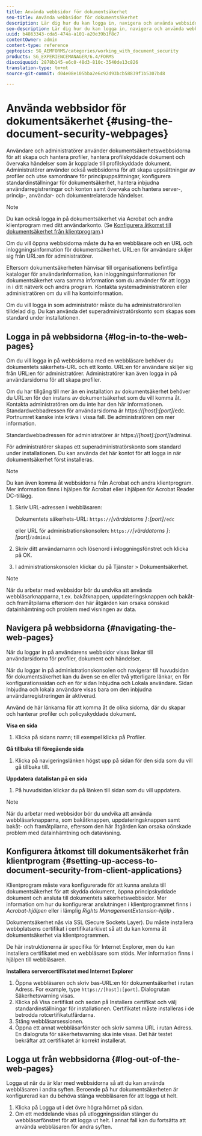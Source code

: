 ```yaml
---
title: Använda webbsidor för dokumentsäkerhet
seo-title: Använda webbsidor för dokumentsäkerhet
description: Lär dig hur du kan logga in, navigera och använda webbsidorna för dokumentsäkerhet.
seo-description: Lär dig hur du kan logga in, navigera och använda webbsidorna för dokumentsäkerhet.
uuid: b4863343-cda5-474a-a101-a20e39b1f8c7
contentOwner: admin
content-type: reference
geptopics: SG_AEMFORMS/categories/working_with_document_security
products: SG_EXPERIENCEMANAGER/6.4/FORMS
discoiquuid: 2878b145-e6c0-48d3-810c-3540de13c826
translation-type: tm+mt
source-git-commit: d04e08e105bba2e6c92d93bcb58839f1b5307bd8

---
```



# Använda webbsidor för dokumentsäkerhet {#using-the-document-security-webpages}

Användare och administratörer använder dokumentsäkerhetswebbsidorna för att skapa och hantera profiler, hantera profilskyddade dokument och övervaka händelser som är kopplade till profilskyddade dokument. Administratörer använder också webbsidorna för att skapa uppsättningar av profiler och utse samordnare för principuppsättningar, konfigurera standardinställningar för dokumentsäkerhet, hantera inbjudna användarregistreringar och konton samt övervaka och hantera server-, princip-, användar- och dokumentrelaterade händelser.

>[!NOTE]
>
>Du kan också logga in på dokumentsäkerhet via Acrobat och andra klientprogram med ditt användarkonto. (Se [Konfigurera åtkomst till dokumentsäkerhet från klientprogram](using-document-security-web-pages.md#setting-up-access-to-document-security-from-client-applications).)

Om du vill öppna webbsidorna måste du ha en webbläsare och en URL och inloggningsinformation för dokumentsäkerhet. URL:en för användare skiljer sig från URL:en för administratörer.

Eftersom dokumentsäkerheten hänvisar till organisationens befintliga kataloger för användarinformation, kan inloggningsinformationen för dokumentsäkerhet vara samma information som du använder för att logga in i ditt nätverk och andra program. Kontakta systemadministratören eller administratören om du vill ha kontoinformation.

Om du vill logga in som administratör måste du ha administratörsrollen tilldelad dig. Du kan använda det superadministratörskonto som skapas som standard under installationen.

## Logga in på webbsidorna {#log-in-to-the-web-pages}

Om du vill logga in på webbsidorna med en webbläsare behöver du dokumentets säkerhets-URL och ett konto. URL:en för användare skiljer sig från URL:en för administratörer. Administratörer kan även logga in på användarsidorna för att skapa profiler.

Om du har tillgång till mer än en installation av dokumentsäkerhet behöver du URL:en för den instans av dokumentsäkerhet som du vill komma åt. Kontakta administratören om du inte har den här informationen. Standardwebbadressen för användarsidorna är https://*[host]*:*[port]*/edc. Portnumret kanske inte krävs i vissa fall. Be administratören om mer information.

Standardwebbadressen för administratörer är https://*[host]*:*[port]*/adminui.

För administratörer skapas ett superadministratörskonto som standard under installationen. Du kan använda det här kontot för att logga in när dokumentsäkerhet först installeras.

>[!NOTE]
>
>Du kan även komma åt webbsidorna från Acrobat och andra klientprogram. Mer information finns i hjälpen för Acrobat eller i hjälpen för Acrobat Reader DC-tillägg.

1. Skriv URL-adressen i webbläsaren:

   Dokumentets säkerhets-URL: `https://`*[värddatorns ]*`:`*[port]*`/edc`

   eller URL för administrationskonsolen: `https://`*[värddatorns ]*`:`*[port]*`/adminui`

1. Skriv ditt användarnamn och lösenord i inloggningsfönstret och klicka på OK.
1. I administrationskonsolen klickar du på Tjänster > Dokumentsäkerhet.

>[!NOTE]
>
>När du arbetar med webbsidor bör du undvika att använda webbläsarknapparna, t.ex. bakåtknappen, uppdateringsknappen och bakåt- och framåtpilarna eftersom den här åtgärden kan orsaka oönskad datainhämtning och problem med visningen av data.

## Navigera på webbsidorna {#navigating-the-web-pages}

När du loggar in på användarens webbsidor visas länkar till användarsidorna för profiler, dokument och händelser.

När du loggar in på administrationskonsolen och navigerar till huvudsidan för dokumentsäkerhet kan du även se en eller två ytterligare länkar, en för konfigurationssidan och en för sidan Inbjudna och Lokala användare. Sidan Inbjudna och lokala användare visas bara om den inbjudna användarregistreringen är aktiverad.

Använd de här länkarna för att komma åt de olika sidorna, där du skapar och hanterar profiler och policyskyddade dokument.

**Visa en sida**

1. Klicka på sidans namn; till exempel klicka på Profiler.

**Gå tillbaka till föregående sida**

1. Klicka på navigeringslänken högst upp på sidan för den sida som du vill gå tillbaka till.

**Uppdatera datalistan på en sida**

1. På huvudsidan klickar du på länken till sidan som du vill uppdatera.

>[!NOTE]
>
>När du arbetar med webbsidor bör du undvika att använda webbläsarknapparna, som bakåtknappen, uppdateringsknappen samt bakåt- och framåtpilarna, eftersom den här åtgärden kan orsaka oönskade problem med datainhämtning och datavisning.

## Konfigurera åtkomst till dokumentsäkerhet från klientprogram {#setting-up-access-to-document-security-from-client-applications}

Klientprogram måste vara konfigurerade för att kunna ansluta till dokumentsäkerhet för att skydda dokument, öppna principskyddade dokument och ansluta till dokumentets säkerhetswebbsidor. Mer information om hur du konfigurerar anslutningen i klientprogrammet finns i *Acrobat-hjälpen* eller i lämplig *Rights ManagementExtension-hjälp* .

Dokumentsäkerhet nås via SSL (Secure Sockets Layer). Du måste installera webbplatsens certifikat i certifikatarkivet så att du kan komma åt dokumentsäkerhet via klientprogrammen.

<!-- Fix broken link See Configuring SSL for information on SSL.-->

De här instruktionerna är specifika för Internet Explorer, men du kan installera certifikatet med en webbläsare som stöds. Mer information finns i hjälpen till webbläsaren.

**Installera servercertifikatet med Internet Explorer**

1. Öppna webbläsaren och skriv bas-URL:en för dokumentsäkerhet i rutan Adress. For example, type `https://[host]:[port]`. Dialogrutan Säkerhetsvarning visas.
1. Klicka på Visa certifikat och sedan på Installera certifikat och välj standardinställningar för installationen. Certifikatet måste installeras i de betrodda rotcertifikatutfärdarna.
1. Stäng webbläsarsessionen.
1. Öppna ett annat webbläsarfönster och skriv samma URL i rutan Adress. En dialogruta för säkerhetsvarning ska inte visas. Det här testet bekräftar att certifikatet är korrekt installerat.

## Logga ut från webbsidorna {#log-out-of-the-web-pages}

Logga ut när du är klar med webbsidorna så att du kan använda webbläsaren i andra syften. Beroende på hur dokumentsäkerheten är konfigurerad kan du behöva stänga webbläsaren för att logga ut helt.

1. Klicka på Logga ut i det övre högra hörnet på sidan.
1. Om ett meddelande visas på utloggningssidan stänger du webbläsarfönstret för att logga ut helt. I annat fall kan du fortsätta att använda webbläsaren för andra syften.

